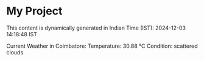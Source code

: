 # My Project

This content is dynamically generated in Indian Time (IST): 2024-12-03 14:18:48 IST


Current Weather in Coimbatore:
Temperature: 30.88 °C
Condition: scattered clouds
